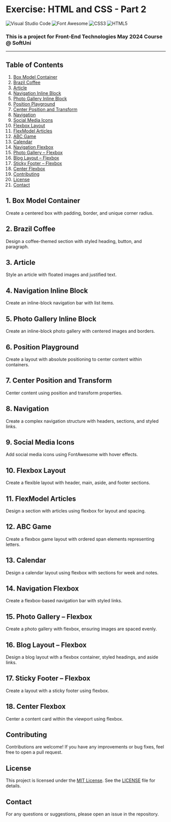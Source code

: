 # Exercise: HTML and CSS - Part 2

![Visual Studio Code](https://img.shields.io/badge/Visual_Studio_Code-0078D4?style=for-the-badge&logo=visual%20studio%20code&logoColor=white)
![Font Awesome](https://img.shields.io/badge/Font_Awesome-339AF0?style=for-the-badge&logo=fontawesome&logoColor=white)
![CSS3](https://img.shields.io/badge/CSS3-1572B6?style=for-the-badge&logo=css3&logoColor=white)
![HTML5](https://img.shields.io/badge/HTML5-E34F26?style=for-the-badge&logo=html5&logoColor=white)
### This is a project for Front-End Technologies May 2024 Course @ SoftUni
---
## Table of Contents
1. [Box Model Container](#box-model-container)
2. [Brazil Coffee](#brazil-coffee)
3. [Article](#article)
4. [Navigation Inline Block](#navigation-inline-block)
5. [Photo Gallery Inline Block](#photo-gallery-inline-block)
6. [Position Playground](#position-playground)
7. [Center Position and Transform](#center-position-and-transform)
8. [Navigation](#navigation)
9. [Social Media Icons](#social-media-icons)
10. [Flexbox Layout](#flexbox-layout)
11. [FlexModel Articles](#flexmodel-articles)
12. [ABC Game](#abc-game)
13. [Calendar](#calendar)
14. [Navigation Flexbox](#1navigation-flexbox)
15. [Photo Gallery – Flexbox](#photo-gallery-–-flexbox)
16. [Blog Layout – Flexbox](#blog-layout-–-flexbox)
17. [Sticky Footer – Flexbox](#sticky-footer-–-flexbox)
18. [Center Flexbox](#center-flexbox)
19. [Contributing](#Contributing)
20. [License](#License)
21. [Contact](#Contact)

## 1. Box Model Container
Create a centered box with padding, border, and unique corner radius.

## 2. Brazil Coffee
Design a coffee-themed section with styled heading, button, and paragraph.

## 3. Article
Style an article with floated images and justified text.

## 4. Navigation Inline Block
Create an inline-block navigation bar with list items.

## 5. Photo Gallery Inline Block
Create an inline-block photo gallery with centered images and borders.

## 6. Position Playground
Create a layout with absolute positioning to center content within containers.

## 7. Center Position and Transform
Center content using position and transform properties.

## 8. Navigation
Create a complex navigation structure with headers, sections, and styled links.

## 9. Social Media Icons
Add social media icons using FontAwesome with hover effects.

## 10. Flexbox Layout
Create a flexible layout with header, main, aside, and footer sections.

## 11. FlexModel Articles
Design a section with articles using flexbox for layout and spacing.

## 12. ABC Game
Create a flexbox game layout with ordered span elements representing letters.

## 13. Calendar
Design a calendar layout using flexbox with sections for week and notes.

## 14. Navigation Flexbox
Create a flexbox-based navigation bar with styled links.

## 15. Photo Gallery – Flexbox
Create a photo gallery with flexbox, ensuring images are spaced evenly.

## 16. Blog Layout – Flexbox
Design a blog layout with a flexbox container, styled headings, and aside links.

## 17. Sticky Footer – Flexbox
Create a layout with a sticky footer using flexbox.

## 18. Center Flexbox
Center a content card within the viewport using flexbox.

## Contributing
Contributions are welcome! If you have any improvements or bug fixes, feel free to open a pull request.

## License
This project is licensed under the [MIT License](LICENSE). See the [LICENSE](LICENSE) file for details.

## Contact
For any questions or suggestions, please open an issue in the repository.
